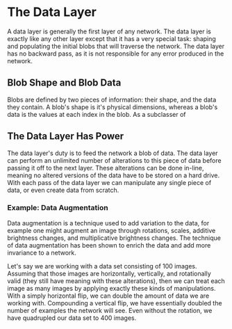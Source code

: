 # The Data Layer

A data layer is generally the first layer of any network. The data layer is exactly like any other layer except that it has a very special task: shaping and populating the initial blobs that will traverse the network. The data layer has no backward pass, as it is not responsible for any error produced in the network.

## Blob Shape and Blob Data

Blobs are defined by two pieces of information: their shape, and the data they contain. A blob's shape is it's physical dimensions, whereas a blob's data is the values at each index in the blob. As a subclasser of 

## The Data Layer Has Power

The data layer's duty is to feed the network a blob of data. The data layer can perform an unlimited number of alterations to this piece of data before passing it off to the next layer. These alterations can be done in-line, meaning no altered versions of the data have to be stored on a hard drive. With each pass of the data layer we can manipulate any single piece of data, or even create data from scratch.

### Example: Data Augmentation

Data augmentation is a technique used to add variation to the data, for example one might augment an image through rotations, scales, additive brightness changes, and multiplicative brightness changes. The technique of data augmentation has been shown to enrich the data and add more invariance to a network.

Let's say we are working with a data set consisting of 100 images. Assuming that those images are horizontally, vertically, and rotationally valid (they still have meaning with these alterations), then we can treat each image as many images by applying exactly these kinds of manipulations. With a simply horizontal flip, we can double the amount of data we are working with. Compounding a vertical flip, we have essentially doubled the number of examples the network will see. Even without the rotation, we have quadrupled our data set to 400 images.